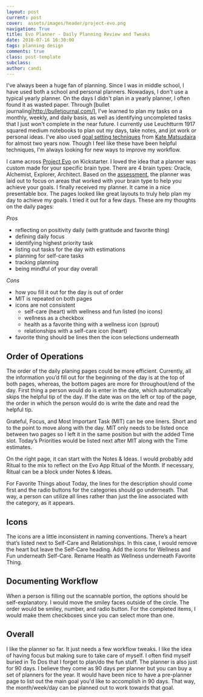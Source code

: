 ```yaml
---
layout: post
current: post
cover:  assets/images/header/project-evo.png
navigation: True
title: Evo Planner - Daily Planning Review and Tweaks
date: 2018-07-16 16:30:00
tags: planning design
comments: true
class: post-template
subclass: 
author: candi
---
```


I've always been a huge fan of planning. Since I was in middle school, I have used both a school and personal planners. Nowadays, I don't use a typical yearly planner. On the days I didn't plan in a yearly planner, I often found it as wasted paper. Through [bullet journaling|http://bulletjournal.com/], I've learned to plan my tasks on a monthly, weekly, and daily basis, as well as identifying uncompleted tasks that I just won't complete in the near future. I currently use Leuchtturm 1917 squared medium notebooks to plan out my days, take notes, and jot work or personal ideas. I've also used [goal setting techniques](https://inkandvolt.com/guides/) from [Kate Matsudaira](http://katemats.com/) for almost two years now. Though I feel like these have been helpful techniques, I'm always looking for new ways to improve my workflow. 

I came across [Project Evo](https://projectevo.org/) on Kickstarter. I loved the idea that a planner was custom made for your specific brain type. There are 4 brain types: Oracle, Alchemist, Explorer, Architect. Based on the [assessment](https://projectevo.org/bta/), the planner was laid out to focus on areas that worked with your brain type to help you achieve your goals. I finally received my planner. It came in a nice presentable box. The pages looked like great layouts to truly help plan my day to achieve my goals. I tried it out for a few days. These are my thoughts on the daily pages: 

_Pros_
* reflecting on positivity daily (with gratitude and favorite thing)
* defining daily focus
* identifying highest priority task
* listing out tasks for the day with estimations
* planning for self-care tasks
* tracking planning
* being mindful of your day overall

_Cons_
* how you fill it out for the day is out of order
* MIT is repeated on both pages 
* icons are not consistent
	* self-care (heart) with wellness and fun listed (no icons)
	* wellness as a checkbox
	* health as a favorite thing with a wellness icon (sprout)
	* relationships with a self-care icon (heart)
* favorite thing should be lines then the icon selections underneath

## Order of Operations

The order of the daily planing pages could be more efficient. Currently, all the information you’d fill out for the beginning of the day is at the top of both pages, whereas, the bottom pages are more for throughout/end of the day. First thing a person would do is enter in the date, which automatically skips the helpful tip of the day. If the date was on the left or top of the page, the order in which the person would do is write the date and read the helpful tip. 

Grateful, Focus, and Most Important Task (MIT) can be one liners. Short and to the point to move along with the day. MIT only needs to be listed once between two pages so I left it in the same position but with the added Time slot. Today’s Priorities would be listed next after MIT along with the Time estimates. 

On the right page, it can start with the Notes & Ideas. I would probably add Ritual to the mix to reflect on the Evo App Ritual of the Month. If necessary, Ritual can be a block under Notes & Ideas. 

For Favorite Things about Today, the lines for the description should come first and the radio buttons for the categories should go underneath. That way, a person can utilize all lines rather than just the line associated with the category, as it appears. 

## Icons

The icons are a little inconsistent in naming conventions. There’s a heart that’s listed next to Self-Care and Relationships. In this case, I would remove the heart but leave the Self-Care heading. Add the icons for Wellness and Fun underneath Self-Care. Rename Health as Wellness underneath Favorite Thing. 

## Documenting Workflow

When a person is filling out the scannable portion, the options should be self-explanatory. I would move the smiley faces outside of the circle. The order would be smiley, number, and radio button. For the completed items, I would make them checkboxes since you can select more than one. 

## Overall
I like the planner so far. It just needs a few workflow tweaks. I like the idea of having focus but making sure to take care of myself. I often find myself buried in To Dos that I forget to plan/do the fun stuff. The planner is also just for 90 days. I believe they come as 90 days per planner but you can buy a set of planners for the year. It would have been nice to have a pre-planner page to list out the main goal you'd like to accomplish in 90 days. That way, the month/week/day can be planned out to work towards that goal. 



